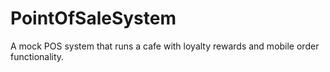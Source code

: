 # PointOfSaleSystem
A mock POS system that runs a cafe with loyalty rewards and mobile order functionality.
